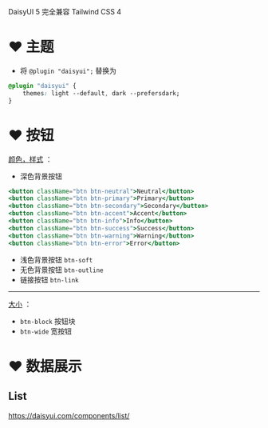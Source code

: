 DaisyUI 5 完全兼容 Tailwind CSS 4

# ❤️ 主题
- 将 `@plugin "daisyui";` 替换为
```css
@plugin "daisyui" {
	themes: light --default, dark --prefersdark;
}
```
# ❤️ 按钮
<u>颜色，样式</u> ：
- 深色背景按钮
```jsx
<button className="btn btn-neutral">Neutral</button>
<button className="btn btn-primary">Primary</button>
<button className="btn btn-secondary">Secondary</button>
<button className="btn btn-accent">Accent</button>
<button className="btn btn-info">Info</button>
<button className="btn btn-success">Success</button>
<button className="btn btn-warning">Warning</button>
<button className="btn btn-error">Error</button>
```
- 浅色背景按钮 `btn-soft` 
- 无色背景按钮 `btn-outline` 
- 链接按钮 `btn-link` 

---

<u>大小</u> ：
- `btn-block` 按钮块
- `btn-wide` 宽按钮

# ❤️ 数据展示
## List
https://daisyui.com/components/list/
